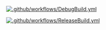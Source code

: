 [![.github/workflows/DebugBuild.yml](https://github.com/ikedaShuya/CG2/actions/workflows/DebugBuild.yml/badge.svg)](https://github.com/ikedaShuya/CG2/actions/workflows/DebugBuild.yml)

[![.github/workflows/ReleaseBuild.yml](https://github.com/ikedaShuya/CG2/actions/workflows/ReleaseBuild.yml/badge.svg)](https://github.com/ikedaShuya/CG2/actions/workflows/ReleaseBuild.yml)
